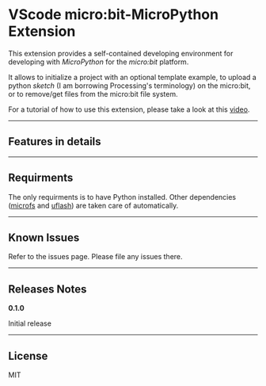 # VScode micro:bit-MicroPython Extension

This extension provides a self-contained developing environment for developing with _MicroPython_ for the _micro:bit_ platform.

It allows to initialize a project with an optional template example, to upload a python _sketch_ (I am borrowing Processing's terminology) on the micro:bit, or to remove/get files from the micro:bit file system.

For a tutorial of how to use this extension, please take a look at this [video](link).

---

## Features in details

---

## Requirments

The only requirments is to have Python installed. Other dependencies ([microfs](https://github.com/ntoll/microfs) and [uflash](https://github.com/ntoll/uflash)) are taken care of automatically.

---

## Known Issues

Refer to the issues page. Please file any issues there.

---

## Releases Notes

**0.1.0**

Initial release

---

## License

MIT
